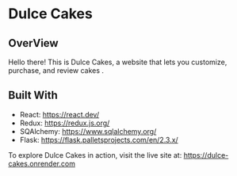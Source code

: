 # Dulce Cakes

## OverView

Hello there! This is Dulce Cakes, a website that lets you customize, purchase, and review cakes .

## Built With

* React: https://react.dev/
* Redux: https://redux.js.org/
* SQAlchemy: https://www.sqlalchemy.org/
* Flask: https://flask.palletsprojects.com/en/2.3.x/



To explore Dulce Cakes in action, visit the live site at: https://dulce-cakes.onrender.com